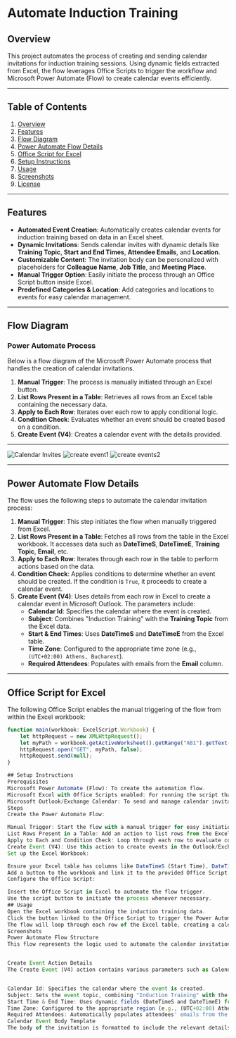 # Automate Induction Training

## Overview

This project automates the process of creating and sending calendar invitations for induction training sessions. Using dynamic fields extracted from Excel, the flow leverages Office Scripts to trigger the workflow and Microsoft Power Automate (Flow) to create calendar events efficiently.

---

## Table of Contents

1. [Overview](#overview)
2. [Features](#features)
3. [Flow Diagram](#flow-diagram)
4. [Power Automate Flow Details](#power-automate-flow-details)
5. [Office Script for Excel](#office-script-for-excel)
6. [Setup Instructions](#setup-instructions)
7. [Usage](#usage)
8. [Screenshots](#screenshots)
9. [License](#license)

---

## Features

- **Automated Event Creation**: Automatically creates calendar events for induction training based on data in an Excel sheet.
- **Dynamic Invitations**: Sends calendar invites with dynamic details like **Training Topic**, **Start and End Times**, **Attendee Emails**, and **Location**.
- **Customizable Content**: The invitation body can be personalized with placeholders for **Colleague Name**, **Job Title**, and **Meeting Place**.
- **Manual Trigger Option**: Easily initiate the process through an Office Script button inside Excel.
- **Predefined Categories & Location**: Add categories and locations to events for easy calendar management.

---

## Flow Diagram

### Power Automate Process

Below is a flow diagram of the Microsoft Power Automate process that handles the creation of calendar invitations.

1. **Manual Trigger**: The process is manually initiated through an Excel button.
2. **List Rows Present in a Table**: Retrieves all rows from an Excel table containing the necessary data.
3. **Apply to Each Row**: Iterates over each row to apply conditional logic.
4. **Condition Check**: Evaluates whether an event should be created based on a condition.
5. **Create Event (V4)**: Creates a calendar event with the details provided.
---
![Calendar Invites](https://github.com/user-attachments/assets/73e1116d-aebf-4f43-9bee-66fb639460fc)
![create event1](https://github.com/user-attachments/assets/17812ad6-bd62-47ea-bcc6-da11ca19145c)
![create events2](https://github.com/user-attachments/assets/2df50822-0a56-4fe4-b74e-a51713fd48af)


---

## Power Automate Flow Details

The flow uses the following steps to automate the calendar invitation process:

1. **Manual Trigger**: This step initiates the flow when manually triggered from Excel.
2. **List Rows Present in a Table**: Fetches all rows from the table in the Excel workbook. It accesses data such as **DateTimeS**, **DateTimeE**, **Training Topic**, **Email**, etc.
3. **Apply to Each Row**: Iterates through each row in the table to perform actions based on the data.
4. **Condition Check**: Applies conditions to determine whether an event should be created. If the condition is `True`, it proceeds to create a calendar event.
5. **Create Event (V4)**: Uses details from each row in Excel to create a calendar event in Microsoft Outlook. The parameters include:
   - **Calendar Id**: Specifies the calendar where the event is created.
   - **Subject**: Combines "Induction Training" with the **Training Topic** from the Excel data.
   - **Start & End Times**: Uses **DateTimeS** and **DateTimeE** from the Excel table.
   - **Time Zone**: Configured to the appropriate time zone (e.g., `(UTC+02:00) Athens, Bucharest`).
   - **Required Attendees**: Populates with emails from the **Email** column.

---

## Office Script for Excel

The following Office Script enables the manual triggering of the flow from within the Excel workbook:

```typescript
function main(workbook: ExcelScript.Workbook) {
    let httpRequest = new XMLHttpRequest();
    let myPath = workbook.getActiveWorksheet().getRange("AB1").getText();
    httpRequest.open("GET", myPath, false);
    httpRequest.send(null);
}

## Setup Instructions
Prerequisites
Microsoft Power Automate (Flow): To create the automation flow.
Microsoft Excel with Office Scripts enabled: For running the script that triggers the flow.
Microsoft Outlook/Exchange Calendar: To send and manage calendar invitations.
Steps
Create the Power Automate Flow:

Manual Trigger: Start the flow with a manual trigger for easy initiation.
List Rows Present in a Table: Add an action to list rows from the Excel table containing event data.
Apply to Each and Condition Check: Loop through each row to evaluate conditions for creating events.
Create Event (V4): Use this action to create events in the Outlook/Exchange Calendar when conditions are met.
Set up the Excel Workbook:

Ensure your Excel table has columns like DateTimeS (Start Time), DateTimeE (End Time), Email (Attendees), Meeting Place, etc.
Add a button to the workbook and link it to the provided Office Script to trigger the flow manually.
Configure the Office Script:

Insert the Office Script in Excel to automate the flow trigger.
Use the script button to initiate the process whenever necessary.
## Usage
Open the Excel workbook containing the induction training data.
Click the button linked to the Office Script to trigger the Power Automate flow.
The flow will loop through each row of the Excel table, creating a calendar event for each training session that meets the specified condition.
Screenshots
Power Automate Flow Structure
This flow represents the logic used to automate the calendar invitation creation process. The process is straightforward and ensures that each row in the Excel table is evaluated correctly.


Create Event Action Details
The Create Event (V4) action contains various parameters such as Calendar Id, Subject, Start Time, End Time, Time Zone, and Required Attendees.


Calendar Id: Specifies the calendar where the event is created.
Subject: Sets the event topic, combining "Induction Training" with the training topic from the Excel data.
Start Time & End Time: Uses dynamic fields (DateTimeS and DateTimeE) from the Excel table to schedule the event.
Time Zone: Configured to the appropriate region (e.g., (UTC+02:00) Athens, Bucharest).
Required Attendees: Automatically populates attendees' emails from the Excel data.
Calendar Event Body Template
The body of the invitation is formatted to include the relevant details for the induction session.


